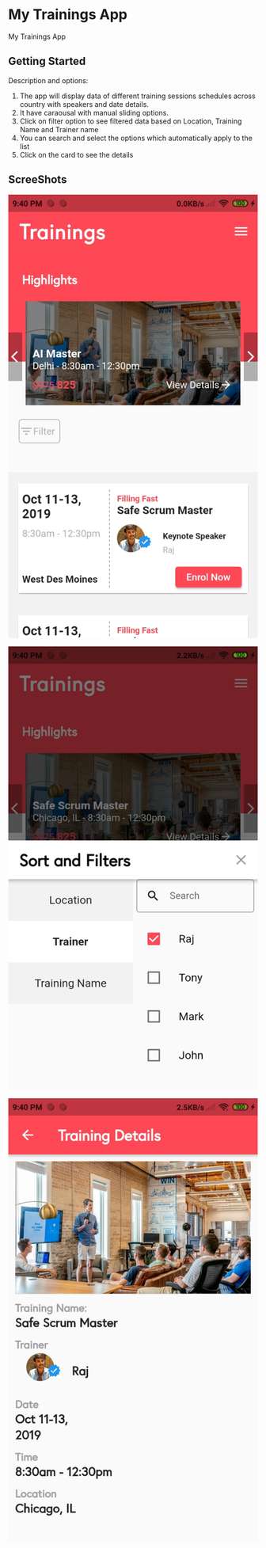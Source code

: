 # My Trainings App

My Trainings App

## Getting Started

Description and options:
1. The app will display data of different training sessions schedules across country with speakers and date details.
2. It have caraousal with manual sliding options.
3. Click on filter option to see filtered data based on Location, Training Name and Trainer name
4. You can search and select the options which automatically apply to the list
5. Click on the card to see the details


## ScreeShots
<p align="center">
    <img src="https://github.com/UmeshRaj7/MyTrainingsApp/blob/master/Home.jpg" alt="Demonstartion image."/>
</p>
<p align="center">
    <img src="https://github.com/UmeshRaj7/MyTrainingsApp/blob/master/Filter.jpg" alt="Demonstartion image."/>
</p>
<p align="center">
    <img src="https://github.com/UmeshRaj7/MyTrainingsApp/blob/master/Details.jpg" alt="Demonstartion image."/>
</p>




